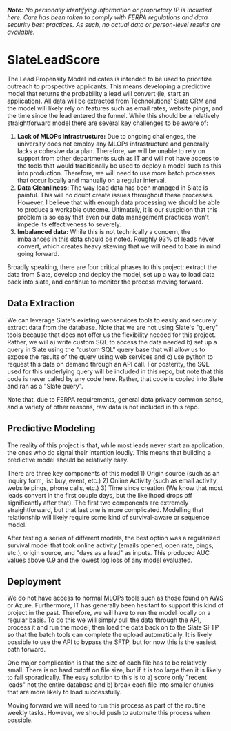<i><b>Note:</b> No personally identifying information or proprietary IP is included here. Care has been taken to comply with FERPA regulations and data security best practices. As such, no actual data or person-level results are available.</i>

# SlateLeadScore
The Lead Propensity Model indicates is intended to be used to prioritize outreach to prospective applicants. This means developing a predictive model that returns the probability a lead will convert (ie, start an application). All data will be extracted from Technolutions' Slate CRM and the model will likely rely on features such as email rates, website pings, and the time since the lead entered the funnel. While this should be a relatively straightforward model there are several key challenges to be aware of:

1) <strong>Lack of MLOPs infrastructure:</strong> Due to ongoing challenges, the university does not employ any MLOPs infrastructure and generally lacks a cohesive data plan. Therefore, we will be unable to rely on support from other departments such as IT and will not have access to the tools that would traditionally be used to deploy a model such as this into production. Therefore, we will need to use more batch processes that occur locally and manually on a regular interval. 
2) <strong>Data Cleanliness:</strong> The way lead data has been managed in Slate is painful. This will no doubt create issues throughout these processes. However, I believe that with enough data processing we should be able to produce a workable outcome. Ultimately, it is our suspicion that this problem is so easy that even our data management practices won't impede its effectiveness to severely. 
3) <strong>Imbalanced data:</strong> While this is not technically a concern, the imbalances in this data should be noted. Roughly 93% of leads never convert, which creates heavy skewing that we will need to bare in mind going forward.

Broadly speaking, there are four critical phases to this project: extract the data from Slate, develop and deploy the model, set up a way to load data back into slate, and continue to monitor the process moving forward.

## Data Extraction
We can leverage Slate's existing webservices tools to easily and securely extract data from the database. Note that we are not using Slate's "query" tools because that does not offer us the flexibility needed for this project. Rather, we will a) write custom SQL to access the data needed b) set up a query in Slate using the "custom SQL" query base that will allow us to expose the results of the query using web services and c) use python to request this data on demand through an API call. For posterity, the SQL used for this underlying query will be included in this repo, but note that this code is never called by any code here. Rather, that code is copied into Slate and ran as a "Slate query". 

Note that, due to FERPA requirements, general data privacy common sense, and a variety of other reasons, raw data is not included in this repo.

## Predictive Modeling
The reality of this project is that, while most leads never start an application, the ones who do signal their intention loudly. This means that building a predictive model should be relatively easy. 

There are three key components of this model 1) Origin source (such as an inquiry form, list buy, event, etc.) 2) Online Activity (such as email activity, website pings, phone calls, etc.) 3) Time since creation (We know that most leads convert in the first couple days, but the likelihood drops off significantly after that). The first two components are extremely straightforward, but that last one is more complicated. Modelling that relationship will likely require some kind of survival-aware or sequence model.

After testing a series of different models, the best option was a regularized survival model that took online activity (emails opened, open rate, pings, etc.), origin source, and "days as a lead" as inputs. This produced AUC values above 0.9 and the lowest log loss of any model evaluated.

## Deployment
We do not have access to normal MLOPs tools such as those found on AWS or Azure. Furthermore, IT has generally been hesitant to support this kind of project in the past. Therefore, we will have to run the model locally on a regular basis. To do this we will simply pull the data through the API, process it and run the model, then load the data back on to the Slate SFTP so that the batch tools can complete the upload automatically. It is likely possible to use the API to bypass the SFTP, but for now this is the easiest path forward. 

One major complication is that the size of each file has to be relatively small. There is no hard cutoff on file size, but if it is too large then it is likely to fail sporadically. The easy solution to this is to a) score only "recent leads" not the entire database and b) break each file into smaller chunks that are more likely to load successfully.

Moving forward we will need to run this process as part of the routine weekly tasks. However, we should push to automate this process when possible.
